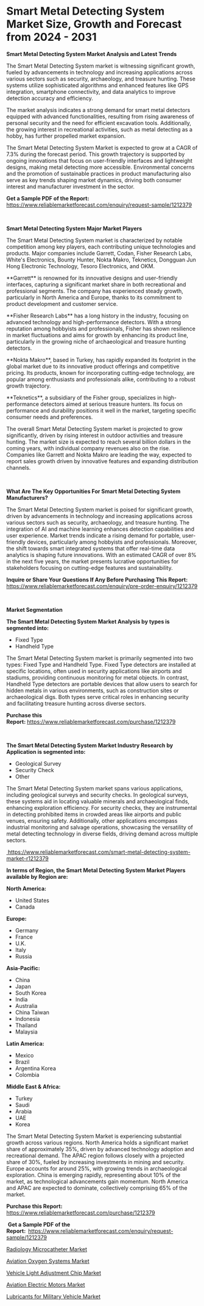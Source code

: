 <p><h1>Smart Metal Detecting System Market Size, Growth and Forecast from 2024 - 2031</h1></p><p><strong>Smart Metal Detecting System Market Analysis and Latest Trends</strong></p>
<p><p>The Smart Metal Detecting System market is witnessing significant growth, fueled by advancements in technology and increasing applications across various sectors such as security, archaeology, and treasure hunting. These systems utilize sophisticated algorithms and enhanced features like GPS integration, smartphone connectivity, and data analytics to improve detection accuracy and efficiency. </p><p>The market analysis indicates a strong demand for smart metal detectors equipped with advanced functionalities, resulting from rising awareness of personal security and the need for efficient excavation tools. Additionally, the growing interest in recreational activities, such as metal detecting as a hobby, has further propelled market expansion.</p><p>The Smart Metal Detecting System Market is expected to grow at a CAGR of 7.3% during the forecast period. This growth trajectory is supported by ongoing innovations that focus on user-friendly interfaces and lightweight designs, making metal detecting more accessible. Environmental concerns and the promotion of sustainable practices in product manufacturing also serve as key trends shaping market dynamics, driving both consumer interest and manufacturer investment in the sector.</p></p>
<p><strong>Get a Sample PDF of the Report:&nbsp;</strong> <a href="https://www.reliablemarketforecast.com/enquiry/request-sample/1212379?utm_campaign=1129&utm_medium=2&utm_source=Github&utm_content=ia&utm_term=06102024&utm_id=smart-metal-detecting-system">https://www.reliablemarketforecast.com/enquiry/request-sample/1212379</a></p>
<p>&nbsp;</p>
<p><strong>Smart Metal Detecting System Major Market Players</strong></p>
<p><p>The Smart Metal Detecting System market is characterized by notable competition among key players, each contributing unique technologies and products. Major companies include Garrett, Codan, Fisher Research Labs, White's Electronics, Bounty Hunter, Nokta Makro, Teknetics, Dongguan Jun Hong Electronic Technology, Tesoro Electronics, and OKM.</p><p>**Garrett** is renowned for its innovative designs and user-friendly interfaces, capturing a significant market share in both recreational and professional segments. The company has experienced steady growth, particularly in North America and Europe, thanks to its commitment to product development and customer service. </p><p>**Fisher Research Labs** has a long history in the industry, focusing on advanced technology and high-performance detectors. With a strong reputation among hobbyists and professionals, Fisher has shown resilience in market fluctuations and aims for growth by enhancing its product line, particularly in the growing niche of archaeological and treasure hunting detectors.</p><p>**Nokta Makro**, based in Turkey, has rapidly expanded its footprint in the global market due to its innovative product offerings and competitive pricing. Its products, known for incorporating cutting-edge technology, are popular among enthusiasts and professionals alike, contributing to a robust growth trajectory.</p><p>**Teknetics**, a subsidiary of the Fisher group, specializes in high-performance detectors aimed at serious treasure hunters. Its focus on performance and durability positions it well in the market, targeting specific consumer needs and preferences.</p><p>The overall Smart Metal Detecting System market is projected to grow significantly, driven by rising interest in outdoor activities and treasure hunting. The market size is expected to reach several billion dollars in the coming years, with individual company revenues also on the rise. Companies like Garrett and Nokta Makro are leading the way, expected to report sales growth driven by innovative features and expanding distribution channels.</p></p>
<p>&nbsp;</p>
<p><strong>What Are The Key Opportunities For Smart Metal Detecting System Manufacturers?</strong></p>
<p><p>The Smart Metal Detecting System market is poised for significant growth, driven by advancements in technology and increasing applications across various sectors such as security, archaeology, and treasure hunting. The integration of AI and machine learning enhances detection capabilities and user experience. Market trends indicate a rising demand for portable, user-friendly devices, particularly among hobbyists and professionals. Moreover, the shift towards smart integrated systems that offer real-time data analytics is shaping future innovations. With an estimated CAGR of over 8% in the next five years, the market presents lucrative opportunities for stakeholders focusing on cutting-edge features and sustainability.</p></p>
<p><strong>Inquire or Share Your Questions If Any Before Purchasing This Report:</strong> <a href="https://www.reliablemarketforecast.com/enquiry/pre-order-enquiry/1212379?utm_campaign=1129&utm_medium=2&utm_source=Github&utm_content=ia&utm_term=06102024&utm_id=smart-metal-detecting-system">https://www.reliablemarketforecast.com/enquiry/pre-order-enquiry/1212379</a></p>
<p>&nbsp;</p>
<p><strong>Market Segmentation</strong></p>
<p><strong>The Smart Metal Detecting System Market Analysis by types is segmented into:</strong></p>
<p><ul><li>Fixed Type</li><li>Handheld Type</li></ul></p>
<p><p>The Smart Metal Detecting System market is primarily segmented into two types: Fixed Type and Handheld Type. Fixed Type detectors are installed at specific locations, often used in security applications like airports and stadiums, providing continuous monitoring for metal objects. In contrast, Handheld Type detectors are portable devices that allow users to search for hidden metals in various environments, such as construction sites or archaeological digs. Both types serve critical roles in enhancing security and facilitating treasure hunting across diverse sectors.</p></p>
<p><strong>Purchase this Report:&nbsp;</strong><a href="https://www.reliablemarketforecast.com/purchase/1212379?utm_campaign=1129&utm_medium=2&utm_source=Github&utm_content=ia&utm_term=06102024&utm_id=smart-metal-detecting-system">https://www.reliablemarketforecast.com/purchase/1212379</a></p>
<p>&nbsp;</p>
<p><strong>The Smart Metal Detecting System Market Industry Research by Application is segmented into:</strong></p>
<p><ul><li>Geological Survey</li><li>Security Check</li><li>Other</li></ul></p>
<p><p>The Smart Metal Detecting System market spans various applications, including geological surveys and security checks. In geological surveys, these systems aid in locating valuable minerals and archaeological finds, enhancing exploration efficiency. For security checks, they are instrumental in detecting prohibited items in crowded areas like airports and public venues, ensuring safety. Additionally, other applications encompass industrial monitoring and salvage operations, showcasing the versatility of metal detecting technology in diverse fields, driving demand across multiple sectors.</p></p>
<p><a href="https://www.reliablemarketforecast.com/smart-metal-detecting-system-market-r1212379?utm_campaign=1129&utm_medium=2&utm_source=Github&utm_content=ia&utm_term=06102024&utm_id=smart-metal-detecting-system">&nbsp;https://www.reliablemarketforecast.com/smart-metal-detecting-system-market-r1212379</a></p>
<p><strong>In terms of Region, the Smart Metal Detecting System Market Players available by Region are:</strong></p>
<p>
    <p> <strong> North America: </strong>
        <ul>
            <li>United States</li>
            <li>Canada</li>
        </ul>
        </p> 
    <p> <strong> Europe: </strong>
        <ul>
            <li>Germany</li>
            <li>France</li>
            <li>U.K.</li>
            <li>Italy</li>
            <li>Russia</li>
        </ul>
        </p> 
    <p> <strong> Asia-Pacific: </strong>
        <ul>
            <li>China</li>
            <li>Japan</li>
            <li>South Korea</li>
            <li>India</li>
            <li>Australia</li>
            <li>China Taiwan</li>
            <li>Indonesia</li>
            <li>Thailand</li>
            <li>Malaysia</li>
        </ul>
        </p> 
    <p> <strong> Latin America: </strong>
        <ul>
            <li>Mexico</li>
            <li>Brazil</li>
            <li>Argentina Korea</li>
            <li>Colombia</li>
        </ul>
        </p> 
    <p> <strong> Middle East & Africa: </strong>
        <ul>
            <li>Turkey</li>
            <li>Saudi</li>
            <li>Arabia</li>
            <li>UAE</li>
            <li>Korea</li>
        </ul>
    </p>
    </p>
<p><p>The Smart Metal Detecting System Market is experiencing substantial growth across various regions. North America holds a significant market share of approximately 35%, driven by advanced technology adoption and recreational demand. The APAC region follows closely with a projected share of 30%, fueled by increasing investments in mining and security. Europe accounts for around 25%, with growing trends in archaeological exploration. China is emerging rapidly, representing about 10% of the market, as technological advancements gain momentum. North America and APAC are expected to dominate, collectively comprising 65% of the market.</p></p>
<p><strong>Purchase this Report: </strong><a href="https://www.reliablemarketforecast.com/purchase/1212379?utm_campaign=1129&utm_medium=2&utm_source=Github&utm_content=ia&utm_term=06102024&utm_id=smart-metal-detecting-system">https://www.reliablemarketforecast.com/purchase/1212379</a></p>
<p>&nbsp;<strong>Get a Sample PDF of the Report:&nbsp;&nbsp;</strong><a href="https://www.reliablemarketforecast.com/enquiry/request-sample/1212379?utm_campaign=1129&utm_medium=2&utm_source=Github&utm_content=ia&utm_term=06102024&utm_id=smart-metal-detecting-system">https://www.reliablemarketforecast.com/enquiry/request-sample/1212379</a></p>
<p><strong></strong></p>
<p><p><a href="https://issuu.com/reportprime-2/docs/radiology-microcatheter-market-size_dc4794175870a7?utm_campaign=1129&utm_medium=2&utm_source=Github&utm_content=ia&utm_term=06102024&utm_id=smart-metal-detecting-system">Radiology Microcatheter Market</a></p><p><a href="https://www.linkedin.com/pulse/strategic-forecast-aviation-oxygen-systems-market-growth-trends-xgbze?utm_campaign=1129&utm_medium=2&utm_source=Github&utm_content=ia&utm_term=06102024&utm_id=smart-metal-detecting-system">Aviation Oxygen Systems Market</a></p><p><a href="https://issuu.com/reportprime-2/docs/vehicle-light-adjustment-chip-marke_cc6aa5e04c35ff?utm_campaign=1129&utm_medium=2&utm_source=Github&utm_content=ia&utm_term=06102024&utm_id=smart-metal-detecting-system">Vehicle Light Adjustment Chip Market</a></p><p><a href="https://www.linkedin.com/pulse/aviation-electric-motors-market-segmentation-in-depth-analysis-x9q8e?utm_campaign=1129&utm_medium=2&utm_source=Github&utm_content=ia&utm_term=06102024&utm_id=smart-metal-detecting-system">Aviation Electric Motors Market</a></p><p><a href="https://github.com/SidorelaGurakuqi596/Market-Research-Report-List-1/blob/main/lubricants-for-military-vehicle-market.md?utm_campaign=1129&utm_medium=2&utm_source=Github&utm_content=ia&utm_term=06102024&utm_id=smart-metal-detecting-system">Lubricants for Military Vehicle Market</a></p></p>